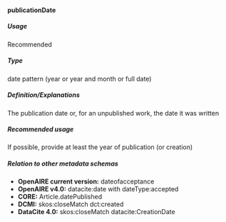 #### publicationDate
##### Usage
Recommended
##### Type
date pattern (year or year and month or full date)
##### Definition/Explanations
The publication date or, for an unpublished work, the date it was written
##### Recommended usage
If possible, provide at least the year of publication (or creation)
##### Relation to other metadata schemas
* **OpenAIRE current version:** dateofacceptance
* **OpenAIRE v4.0:** datacite:date with dateType:accepted
* **CORE:** Article.datePublished
* **DCMI:** skos:closeMatch dct:created
* **DataCite 4.0:** skos:closeMatch datacite:CreationDate
